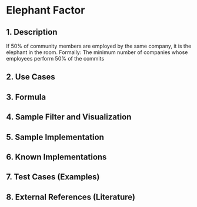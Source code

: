 # Elephant Factor

## 1. Description
If 50% of community members are employed by the same company, it is the elephant in the room. Formally: The minimum number of companies whose employees perform 50% of the commits

## 2. Use Cases

## 3. Formula

## 4. Sample Filter and Visualization

## 5. Sample Implementation

## 6. Known Implementations

## 7. Test Cases (Examples)

## 8. External References (Literature)
